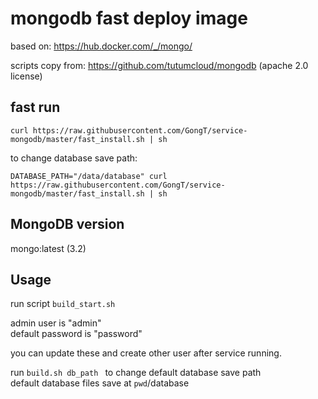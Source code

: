 mongodb fast deploy image
====================

based on:
https://hub.docker.com/_/mongo/

scripts copy from:
https://github.com/tutumcloud/mongodb 
(apache 2.0 license)

fast run
---------------

    curl https://raw.githubusercontent.com/GongT/service-mongodb/master/fast_install.sh | sh

to change database save path:

    DATABASE_PATH="/data/database" curl https://raw.githubusercontent.com/GongT/service-mongodb/master/fast_install.sh | sh


MongoDB version
---------------
mongo:latest (3.2)

Usage
-----
run script `build_start.sh`

admin user is "admin"   
default password is "password"

you can update these and create other user after service running.

run `build.sh db_path ` to change default database save path    
default database files save at `pwd`/database
